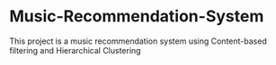 # Music-Recommendation-System
This project is a music recommendation system using Content-based filtering and Hierarchical Clustering
